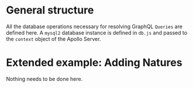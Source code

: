 # General structure

All the database operations necessary for resolving GraphQL `Queries` are defined here. A `mysql2` database instance is defined in `db.js` and passed to the `context` object of the Apollo Server. 

# Extended example: Adding Natures

Nothing needs to be done here. 